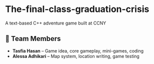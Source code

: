 # The-final-class-graduation-crisis
A text-based C++ adventure game built at CCNY
## 👥 Team Members
- **Tasfia Hasan** – Game idea, core gameplay, mini-games, coding
- **Alessa Adhikari** – Map system, location writing, game testing
